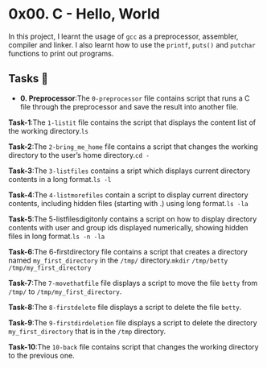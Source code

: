 # 0x00. C - Hello, World

In this project, I learnt the usage of `gcc` as a preprocessor, assembler, compiler and linker. I also learnt how to use the `printf`, `puts()` and `putchar` functions to print out programs.

## Tasks :page_with_curl:

* **0. Preprocessor**:The `0-preprocessor` file contains script that runs a C file through the preprocessor and save the result into another file.

**Task-1**:The `1-listit` file contains the script that displays the content list of the working directory.`ls`

**Task-2**:The `2-bring_me_home` file contains a script that changes the working directory to the user’s home directory.`cd -`

**Task-3**:The `3-listfiles` contains a sript which displays current directory contents in a long format.`ls -l`

**Task-4**:The `4-listmorefiles` contain a script to display current directory contents, including hidden files (starting with .) using long format.`ls -la`

**Task-5**:The 5-listfilesdigitonly contains a script on how to display directory contents with user and group ids displayed numerically, showing hidden files in long format.`ls -n -la`

**Task-6**:The 6-firstdirectory file contains a script that creates a directory named `my_first_directory` in the `/tmp/` directory.`mkdir` `/tmp/betty` `/tmp/my_first_directory`

**Task-7**:The `7-movethatfile` file displays a script to move the file `betty` from `/tmp/` to `/tmp/my_first_directory`.

**Task-8**:The `8-firstdelete` file displays a script to delete the file `betty`.

**Task-9**:The `9-firstdirdeletion` file displays a script to delete the directory `my_first_directory` that is in the `/tmp` directory.

**Task-10**:The `10-back` file contains script that changes the working directory to the previous one.
